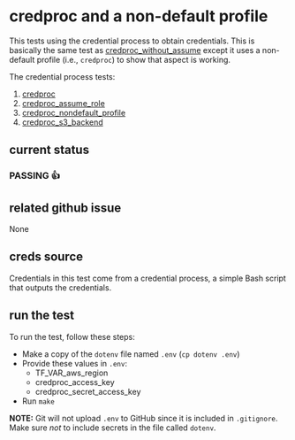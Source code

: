 # credproc and a non-default profile
This tests using the credential process to obtain credentials. This is basically the same test as [credproc_without_assume](../credproc_without_assume) except it uses a non-default profile (i.e., `credproc`) to show that aspect is working.

The credential process tests:
1. [credproc](../credproc)
1. [credproc_assume_role](../credproc_assume_role)
1. [credproc_nondefault_profile](../credproc_nondefault_profile)
1. [credproc_s3_backend](../credproc_s3_backend)

## current status
### PASSING :+1:

## related github issue
None

## creds source
Credentials in this test come from a credential process, a simple Bash script that outputs the credentials.

## run the test

To run the test, follow these steps:

* Make a copy of the `dotenv` file named `.env` (`cp dotenv .env`)
* Provide these values in `.env`:
    * TF_VAR_aws_region
    * credproc_access_key
    * credproc_secret_access_key
* Run `make`

**NOTE:** Git will not upload `.env` to GitHub since it is included in `.gitignore`. Make sure _not_ to include secrets in the file called `dotenv`.
